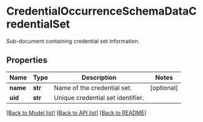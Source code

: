 # CredentialOccurrenceSchemaDataCredentialSet

Sub-document containing credential set information.

## Properties
Name | Type | Description | Notes
------------ | ------------- | ------------- | -------------
**name** | **str** | Name of the credential set. | [optional] 
**uid** | **str** | Unique credential set identifier. | 

[[Back to Model list]](../README.md#documentation-for-models) [[Back to API list]](../README.md#documentation-for-api-endpoints) [[Back to README]](../README.md)


